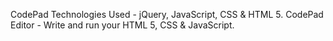 CodePad
Technologies Used - jQuery, JavaScript, CSS & HTML 5. CodePad Editor - Write and run your HTML 5, CSS &amp; JavaScript. 

